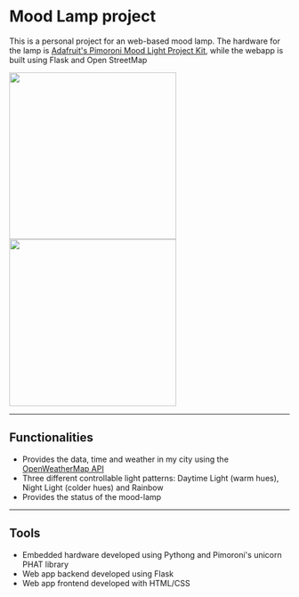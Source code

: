 # Mood Lamp project 

This is a personal project for an web-based mood lamp. The hardware for the lamp is [Adafruit's Pimoroni Mood Light Project Kit](https://www.adafruit.com/product/3478), while the webapp is built using Flask and Open StreetMap 

<img src="https://github.com/shruti-misra/mood-lamp/blob/master/images/lamp.jpeg" width="300" /> <img src="https://github.com/shruti-misra/mood-lamp/blob/master/images/app.PNG" width="300" /> 


<hr>

## Functionalities 

- Provides the data, time and weather in my city using the [OpenWeatherMap API](https://openweathermap.org)
- Three different controllable light patterns: Daytime Light (warm hues), Night Light (colder hues) and Rainbow
- Provides the status of the mood-lamp

<hr>

## Tools

- Embedded hardware developed using Pythong and Pimoroni's unicorn PHAT library
- Web app backend developed using Flask
- Web app frontend developed with HTML/CSS

